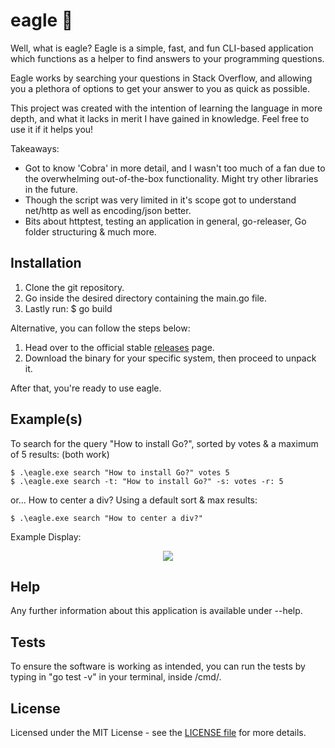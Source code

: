 # eagle 🦅

Well, what is eagle? Eagle is a simple, fast, and fun CLI-based application which functions as a helper to find answers to your programming questions.

Eagle works by searching your questions in Stack Overflow, and allowing you a plethora of options to get your answer to you as quick as possible.

This project was created with the intention of learning the language in more depth, and what it lacks in merit I have gained in knowledge. Feel free to use it if it helps you!

Takeaways:
- Got to know 'Cobra' in more detail, and I wasn't too much of a fan due to the overwhelming out-of-the-box functionality. Might try other libraries in the future.
- Though the script was very limited in it's scope got to understand net/http as well as encoding/json better.
- Bits about httptest, testing an application in general, go-releaser, Go folder structuring & much more.

## Installation

1. Clone the git repository.
2. Go inside the desired directory containing the main.go file.
3. Lastly run: $ go build

Alternative, you can follow the steps below:

1. Head over to the official stable [releases](https://github.com/k9mil/eagle/releases/tag/v0.1.0) page.
2. Download the binary for your specific system, then proceed to unpack it.

After that, you're ready to use eagle.

## Example(s)

To search for the query "How to install Go?", sorted by votes & a maximum of 5 results: (both work)
```
$ .\eagle.exe search "How to install Go?" votes 5
$ .\eagle.exe search -t: "How to install Go?" -s: votes -r: 5
```

or... How to center a div? Using a default sort & max results:
```
$ .\eagle.exe search "How to center a div?"
```

Example Display:

<p align="center"><img src="https://i.imgur.com/NIPwico.jpg"></p>

## Help

Any further information about this application is available under --help.

## Tests

To ensure the software is working as intended, you can run the tests by typing in "go test -v" in your terminal, inside /cmd/.

## License

Licensed under the MIT License - see the [LICENSE file](https://github.com/k9mil/eagle/blob/master/LICENSE) for more details.